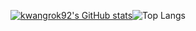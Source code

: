 <div align="center">
  
[![kwangrok92's GitHub stats](https://github-readme-stats.vercel.app/api?username=kwangrok92)](https://github.com/anuraghazra/github-readme-stats)![Top Langs](https://github-readme-stats.vercel.app/api/top-langs/?username=kwangrok92&layout=compact)
</div>


